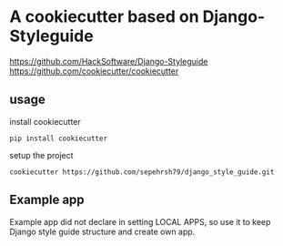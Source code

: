 # A cookiecutter based on Django-Styleguide

https://github.com/HackSoftware/Django-Styleguide
https://github.com/cookiecutter/cookiecutter

## usage

install cookiecutter
```
pip install cookiecutter
```

setup the project
```
cookiecutter https://github.com/sepehrsh79/django_style_guide.git
```

## Example app
Example app did not declare in setting LOCAL APPS, so use it to keep Django style guide structure and create own app.
